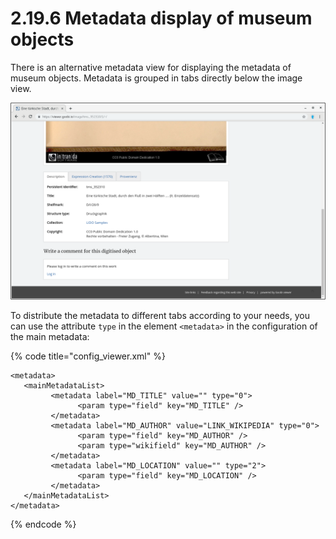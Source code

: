 # 2.19.6 Metadata display of museum objects

There is an alternative metadata view for displaying the metadata of museum objects. Metadata is grouped in tabs directly below the image view.

![](../../.gitbook/assets/2.19.6.png)

To distribute the metadata to different tabs according to your needs, you can use the attribute `type` in the element `<metadata>` in the configuration of the main metadata:

{% code title="config\_viewer.xml" %}
```markup
<metadata>
   <mainMetadataList>
         <metadata label="MD_TITLE" value="" type="0">
               <param type="field" key="MD_TITLE" />
         </metadata>
         <metadata label="MD_AUTHOR" value="LINK_WIKIPEDIA" type="0">
               <param type="field" key="MD_AUTHOR" />
               <param type="wikifield" key="MD_AUTHOR" />
         </metadata>
         <metadata label="MD_LOCATION" value="" type="2">
               <param type="field" key="MD_LOCATION" />
         </metadata>
   </mainMetadataList>
</metadata>
```
{% endcode %}

